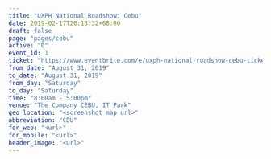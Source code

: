 ```yaml
---
title: "UXPH National Roadshow: Cebu"
date: 2019-02-17T20:13:32+08:00
draft: false
page: "pages/cebu"
active: "0"
event_id: 1
ticket: "https://www.eventbrite.com/e/uxph-national-roadshow-cebu-tickets-66096104227"
from_date: "August 31, 2019"
to_date: "August 31, 2019"
from_day: "Saturday"
to_day: "Saturday"
time: "8:00am - 5:00pm"
venue: "The Company CEBU, IT Park"
geo_location: "<screenshot map url>"
abbreviation: "CBU"
for_web: "<url>"
for_mobile: "<url>"
header_image: "<url>"
---
```

